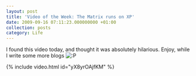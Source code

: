 ```yaml
---
layout: post
title: 'Video of the Week: The Matrix runs on XP'
date: 2009-09-16 07:11:23.000000000 +01:00
collection: posts
category: Life
---
```


I found this video today, and thought it was absolutely hilarious. Enjoy, while I write some more blogs ![:P](http://www.10people.co.uk/wp-includes/images/smilies/icon_razz.gif)

{% include video.html id="yX8yrOAjfKM" %}
